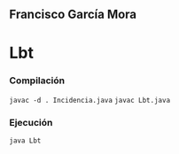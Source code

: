 ## Francisco García Mora

# Lbt

### Compilación
`javac -d . Incidencia.java`
`javac Lbt.java`

### Ejecución
`java Lbt`